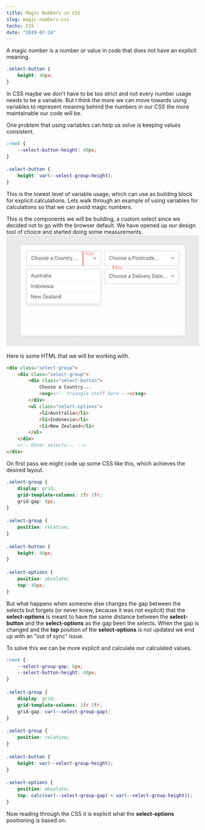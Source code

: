 ```yaml
---
title: Magic Numbers in CSS
slug: magic-numbers-css
techs: CSS
date: "2019-07-24"
---
```


A magic number is a number or value in code that does not have an explicit meaning.

```css
.select-button {
    height: 40px;
}
```

In CSS maybe we don't have to be too strict and not every number usage needs to be a variable. But I think the more we can move towards using variables to represent meaning behind the numbers in our CSS the more maintainable our code will be.

One problem that using variables can help us solve is keeping values consistent.
```css
:root {
    --select-button-height: 40px;
}

.select-button {
    height: var(--select-group-height);
}

```
This is the lowest level of variable usage, which can use as building block for explicit calculations. Lets walk through an example of using variables for calculations so that we can avoid magic numbers.

This is the components we will be building, a custom select since we decided not to go with the browser default. We have opened up our design tool of choice and started doing some measurements.
![Measuring Distances](./magic-numbers.png)

Here is some HTML that we will be working with.

```html
<div class="select-group">
    <div class="select-group">
        <div class="select-button">
            Choose a Country...
            <svg><!-- triangle stuff here --></svg>
        </div>
        <ul class="select-options">
            <li>Australia</li>
            <li>Indonesia</li>
            <li>New Zealand</li>
        </ul>
    </div>
    <!-- Other selects... -->
</div>
```

On first pass we might code up some CSS like this, which achieves the desired layout.

```css
.select-group {
    display: grid;
    grid-template-columns: 1fr 1fr;
    grid-gap: 8px;
}

.select-group {
    position: relative;
}

.select-button {
    height: 40px;
}

.select-options {
    position: absolute;
    top: 48px;
}
```

But what happens when someone else changes the gap between the selects but forgets (or never knew, because it was not explicit) that the **select-options** is meant to have the same distance between the **select-button** and the **select-options** as the gap been the selects. When the gap is changed and the **top** position of the **select-options** is not updated we end up with an "out of sync" issue. 

To solve this we can be more explicit and calculate our calculated values.

```css
:root {
    --select-group-gap: 8px;
    --select-button-height: 40px;
}

.select-group {
    display: grid;
    grid-template-columns: 1fr 1fr;
    grid-gap: var(--select-group-gap);
}

.select-group {
    position: relative;
}

.select-button {
    height: var(--select-group-height);
}

.select-options {
    position: absolute;
    top: calc(var(--select-group-gap) + var(--select-group-height));
}
```

Now reading through the CSS it is explicit what the **select-options** positioning is based on.